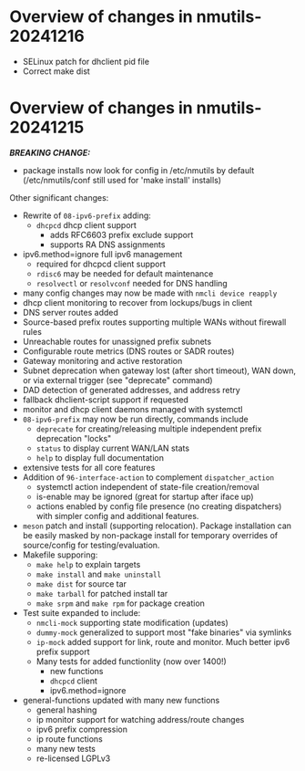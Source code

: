 Overview of changes in nmutils-20241216
=======================================

- SELinux patch for dhclient pid file
- Correct make dist

Overview of changes in nmutils-20241215
=======================================

***BREAKING CHANGE:***
 - package installs now look for config in /etc/nmutils by default
   (/etc/nmutils/conf still used for 'make install' installs)

Other significant changes:
- Rewrite of `08-ipv6-prefix` adding:
  - `dhcpcd` dhcp client support
    - adds RFC6603 prefix exclude support
    - supports RA DNS assignments
 - ipv6.method=ignore full ipv6 management
    - required for dhcpcd client support
    - `rdisc6` may be needed for default maintenance
    - `resolvectl` or `resolvconf` needed for DNS handling
  - many config changes may now be made with `nmcli device reapply`
  - dhcp client monitoring to recover from lockups/bugs in client
  - DNS server routes added
  - Source-based prefix routes supporting multiple WANs without
    firewall rules
  - Unreachable routes for unassigned prefix subnets
  - Configurable route metrics (DNS routes or SADR routes)
  - Gateway monitoring and active restoration
  - Subnet deprecation when gateway lost (after short timeout), WAN
    down, or via external trigger (see "deprecate" command)
  - DAD detection of generated addresses, and address retry
  - fallback dhclient-script support if requested
  - monitor and dhcp client daemons managed with systemctl
  - `08-ipv6-prefix` may now be run directly, commands include
    - `deprecate` for creating/releasing multiple independent
      prefix deprecation "locks"
    - `status` to display current WAN/LAN stats
    - `help` to display full documentation
  - extensive tests for all core features
- Addition of `96-interface-action` to complement `dispatcher_action`
  - systemctl action independent of state-file creation/removal
  - is-enable may be ignored (great for startup after iface up)
  - actions enabled by config file presence (no creating dispatchers)
  with simpler config and additional features.
- `meson` patch and install (supporting relocation). Package 
  installation can be easily masked by non-package install for
  temporary overrides of source/config for testing/evaluation.
- Makefile supporing:
  - `make help` to explain targets
  - `make install` and `make uninstall`
  - `make dist` for source tar
  - `make tarball` for patched install tar
  - `make srpm` and `make rpm` for package creation
- Test suite expanded to include:
  - `nmcli-mock` supporting state modification (updates)
  - `dummy-mock` generalized to support most "fake binaries" via symlinks
  - `ip-mock` added support for link, route and monitor.  Much better
    ipv6 prefix support
  - Many tests for added functionlity (now over 1400!)
    - new functions
	- `dhcpcd` client
	- ipv6.method=ignore
- general-functions updated with many new functions
  - general hashing
  - ip monitor support for watching address/route changes
  - ipv6 prefix compression
  - ip route functions
  - many new tests
  - re-licensed LGPLv3
